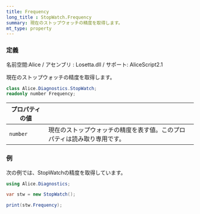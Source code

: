 ```yaml
---
title: Frequency
long_title : StopWatch.Frequency
summary: 現在のストップウォッチの精度を取得します。
mt_type: property
---
```

### 定義
名前空間:Alice / アセンブリ : Losetta.dll / サポート: AliceScript2.1

現在のストップウォッチの精度を取得します。

```cs title="AliceScript"
class Alice.Diagnostics.StopWatch;
readonly number Frequency;
```

|プロパティの値| |
|-|-|
|`number`| 現在のストップウォッチの精度を表す値。このプロパティは読み取り専用です。|

### 例
次の例では、StopWatchの精度を取得しています。

```cs title="AliceScript"
using Alice.Diagnostics;

var stw = new StopWatch();

print(stw.Frequency);
```